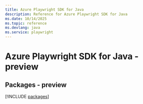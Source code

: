 ```yaml
---
title: Azure Playwright SDK for Java
description: Reference for Azure Playwright SDK for Java
ms.date: 10/14/2025
ms.topic: reference
ms.devlang: java
ms.service: playwright
---
```

# Azure Playwright SDK for Java - preview
## Packages - preview
[!INCLUDE [packages](playwright-index.md)]